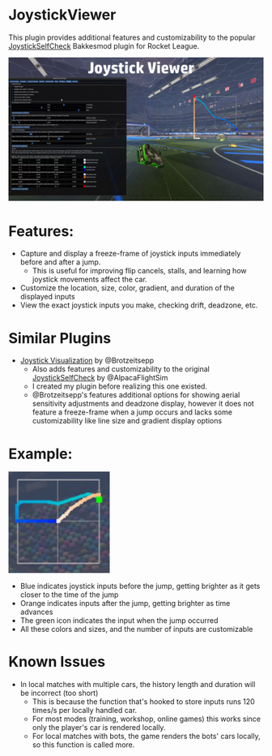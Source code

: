 # JoystickViewer

This plugin provides additional features and customizability to the popular [JoystickSelfCheck](https://bakkesplugins.com/plugins/view/54) Bakkesmod plugin for Rocket League.

<img src="./banner.png">

# Features:
- Capture and display a freeze-frame of joystick inputs immediately before and after a jump.
   - This is useful for improving flip cancels, stalls, and learning how joystick movements affect the car.
- Customize the location, size, color, gradient, and duration of the displayed inputs
- View the exact joystick inputs you make, checking drift, deadzone, etc.

# Similar Plugins
- [Joystick Visualization](https://bakkesplugins.com/plugins/view/516) by @Brotzeitsepp
   - Also adds features and customizability to the original [JoystickSelfCheck](https://bakkesplugins.com/plugins/view/54) by @AlpacaFlightSim
   - I created my plugin before realizing this one existed. 
   - @Brotzeitsepp's features additional options for showing aerial sensitivity adjustments and deadzone display, however it does not feature a freeze-frame when a jump occurs and lacks some customizability like line size and gradient display options

# Example: 
<img src="./walldash.png" width="200" height="200">  

   - Blue indicates joystick inputs before the jump, getting brighter as it gets closer to the time of the jump  
   - Orange indicates inputs after the jump, getting brighter as time advances  
   - The green icon indicates the input when the jump occurred  
   - All these colors and sizes, and the number of inputs are customizable  

# Known Issues
- In local matches with multiple cars, the history length and duration will be incorrect (too short)
   - This is because the function that's hooked to store inputs runs 120 times/s per locally handled car. 
   - For most modes (training, workshop, online games) this works since only the player's car is rendered locally.
   - For local matches with bots, the game renders the bots' cars locally, so this function is called more.